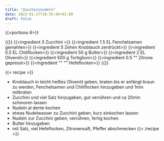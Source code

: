 ```yaml
---
title: "Zucchininudeln"
date: 2023-01-27T16:55:04+01:00
draft: false
---
```


{{<portions 6>}}

{{<ingredients>}}
    {{<ingredient 3 Zucchini >}}
    {{<ingredient 1.5 EL Fenchelsamen gemahlen>}}
    {{<ingredient 5 Zehen Knoblauch zerdrückt>}}
    {{<ingredient 0.5 EL Chiliflocken>}}
    {{<ingredient 50 g Butter>}}
    {{<ingredient 2 EL Olivenöl>}}
    {{<ingredient 500 g Tortiglioni>}}
    {{<ingredient 0.5 "" Zitrone gepresst>}}
    {{<ingredient "" "" Hefeflocken>}}
{{</ingredients>}}

{{< recipe >}}
- Knoblauch in leicht heißes Olivenöl geben, braten bis er anfängt braun zu werden, Fenchelsamen und Chiliflocken hinzugeben und 1min mitbraten
- Zucchini und viel Salz hinzugeben, gut verrühren und ca 20min schmoren lassen
- Nudeln al dente kochen
- etwas Nudelwasser zu Zucchini geben, kurz einkochen lassen
- Nudeln zur Zucchini geben, verrühren, fertig kochen
- Butter hinzugeben
- mit Salz, viel Hefeflocken, Zitronensaft, Pfeffer abschmecken
{{< /recipe >}}